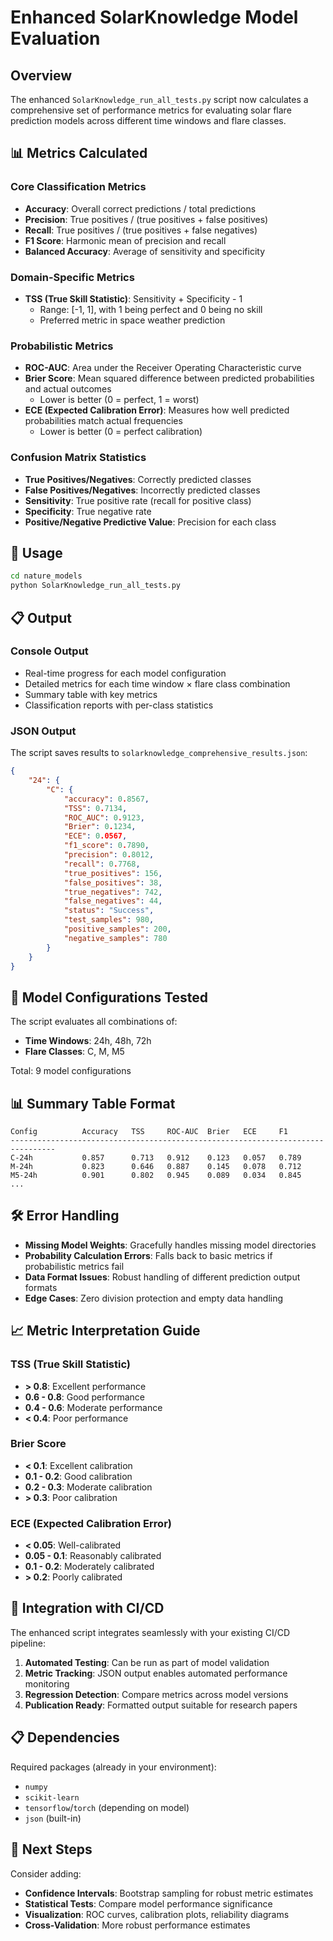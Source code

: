 # Enhanced SolarKnowledge Model Evaluation

## Overview

The enhanced `SolarKnowledge_run_all_tests.py` script now calculates a comprehensive set of performance metrics for evaluating solar flare prediction models across different time windows and flare classes.

## 📊 Metrics Calculated

### Core Classification Metrics
- **Accuracy**: Overall correct predictions / total predictions
- **Precision**: True positives / (true positives + false positives)
- **Recall**: True positives / (true positives + false negatives)
- **F1 Score**: Harmonic mean of precision and recall
- **Balanced Accuracy**: Average of sensitivity and specificity

### Domain-Specific Metrics
- **TSS (True Skill Statistic)**: Sensitivity + Specificity - 1
  - Range: [-1, 1], with 1 being perfect and 0 being no skill
  - Preferred metric in space weather prediction

### Probabilistic Metrics
- **ROC-AUC**: Area under the Receiver Operating Characteristic curve
- **Brier Score**: Mean squared difference between predicted probabilities and actual outcomes
  - Lower is better (0 = perfect, 1 = worst)
- **ECE (Expected Calibration Error)**: Measures how well predicted probabilities match actual frequencies
  - Lower is better (0 = perfect calibration)

### Confusion Matrix Statistics
- **True Positives/Negatives**: Correctly predicted classes
- **False Positives/Negatives**: Incorrectly predicted classes
- **Sensitivity**: True positive rate (recall for positive class)
- **Specificity**: True negative rate
- **Positive/Negative Predictive Value**: Precision for each class

## 🚀 Usage

```bash
cd nature_models
python SolarKnowledge_run_all_tests.py
```

## 📋 Output

### Console Output
- Real-time progress for each model configuration
- Detailed metrics for each time window × flare class combination
- Summary table with key metrics
- Classification reports with per-class statistics

### JSON Output
The script saves results to `solarknowledge_comprehensive_results.json`:

```json
{
    "24": {
        "C": {
            "accuracy": 0.8567,
            "TSS": 0.7134,
            "ROC_AUC": 0.9123,
            "Brier": 0.1234,
            "ECE": 0.0567,
            "f1_score": 0.7890,
            "precision": 0.8012,
            "recall": 0.7768,
            "true_positives": 156,
            "false_positives": 38,
            "true_negatives": 742,
            "false_negatives": 44,
            "status": "Success",
            "test_samples": 980,
            "positive_samples": 200,
            "negative_samples": 780
        }
    }
}
```

## 🔧 Model Configurations Tested

The script evaluates all combinations of:
- **Time Windows**: 24h, 48h, 72h
- **Flare Classes**: C, M, M5

Total: 9 model configurations

## 📊 Summary Table Format

```
Config          Accuracy   TSS     ROC-AUC  Brier   ECE     F1    
--------------------------------------------------------------------------------
C-24h           0.857      0.713   0.912    0.123   0.057   0.789
M-24h           0.823      0.646   0.887    0.145   0.078   0.712
M5-24h          0.901      0.802   0.945    0.089   0.034   0.845
...
```

## 🛠️ Error Handling

- **Missing Model Weights**: Gracefully handles missing model directories
- **Probability Calculation Errors**: Falls back to basic metrics if probabilistic metrics fail
- **Data Format Issues**: Robust handling of different prediction output formats
- **Edge Cases**: Zero division protection and empty data handling

## 📈 Metric Interpretation Guide

### TSS (True Skill Statistic)
- **> 0.8**: Excellent performance
- **0.6 - 0.8**: Good performance  
- **0.4 - 0.6**: Moderate performance
- **< 0.4**: Poor performance

### Brier Score
- **< 0.1**: Excellent calibration
- **0.1 - 0.2**: Good calibration
- **0.2 - 0.3**: Moderate calibration
- **> 0.3**: Poor calibration

### ECE (Expected Calibration Error)
- **< 0.05**: Well-calibrated
- **0.05 - 0.1**: Reasonably calibrated
- **0.1 - 0.2**: Moderately calibrated
- **> 0.2**: Poorly calibrated

## 🔄 Integration with CI/CD

The enhanced script integrates seamlessly with your existing CI/CD pipeline:

1. **Automated Testing**: Can be run as part of model validation
2. **Metric Tracking**: JSON output enables automated performance monitoring
3. **Regression Detection**: Compare metrics across model versions
4. **Publication Ready**: Formatted output suitable for research papers

## 📋 Dependencies

Required packages (already in your environment):
- `numpy`
- `scikit-learn` 
- `tensorflow`/`torch` (depending on model)
- `json` (built-in)

## 🎯 Next Steps

Consider adding:
- **Confidence Intervals**: Bootstrap sampling for robust metric estimates
- **Statistical Tests**: Compare model performance significance
- **Visualization**: ROC curves, calibration plots, reliability diagrams
- **Cross-Validation**: More robust performance estimates 